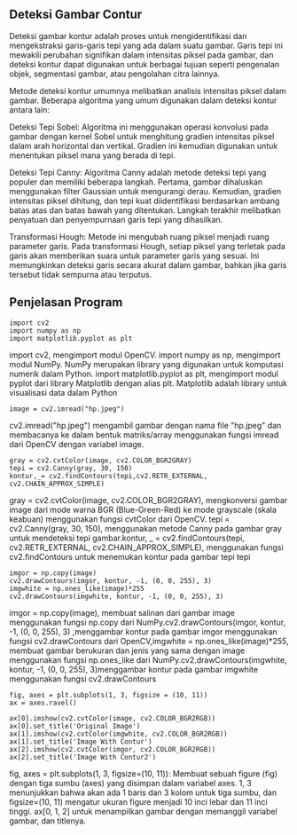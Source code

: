 
## Deteksi Gambar Contur

Deteksi gambar kontur adalah proses untuk mengidentifikasi dan mengekstraksi garis-garis tepi yang ada dalam suatu gambar. Garis tepi ini mewakili perubahan signifikan dalam intensitas piksel pada gambar, dan deteksi kontur dapat digunakan untuk berbagai tujuan seperti pengenalan objek, segmentasi gambar, atau pengolahan citra lainnya.

Metode deteksi kontur umumnya melibatkan analisis intensitas piksel dalam gambar. Beberapa algoritma yang umum digunakan dalam deteksi kontur antara lain:

Deteksi Tepi Sobel: Algoritma ini menggunakan operasi konvolusi pada gambar dengan kernel Sobel untuk menghitung gradien intensitas piksel dalam arah horizontal dan vertikal. Gradien ini kemudian digunakan untuk menentukan piksel mana yang berada di tepi.

Deteksi Tepi Canny: Algoritma Canny adalah metode deteksi tepi yang populer dan memiliki beberapa langkah. Pertama, gambar dihaluskan menggunakan filter Gaussian untuk mengurangi derau. Kemudian, gradien intensitas piksel dihitung, dan tepi kuat diidentifikasi berdasarkan ambang batas atas dan batas bawah yang ditentukan. Langkah terakhir melibatkan penyatuan dan penyempurnaan garis tepi yang dihasilkan.

Transformasi Hough: Metode ini mengubah ruang piksel menjadi ruang parameter garis. Pada transformasi Hough, setiap piksel yang terletak pada garis akan memberikan suara untuk parameter garis yang sesuai. Ini memungkinkan deteksi garis secara akurat dalam gambar, bahkan jika garis tersebut tidak sempurna atau terputus.

## Penjelasan Program

    import cv2
    import numpy as np
    import matplotlib.pyplot as plt

import cv2, mengimport modul OpenCV. import numpy as np, mengimport modul NumPy. NumPy merupakan library yang digunakan untuk komputasi numerik dalam Python. import matplotlib.pyplot as plt, mengimport modul pyplot dari library Matplotlib dengan alias plt. Matplotlib adalah library untuk visualisasi data dalam Python

    image = cv2.imread("hp.jpeg")

cv2.imread("hp.jpeg") mengambil gambar dengan nama file "hp.jpeg" dan membacanya ke dalam bentuk matriks/array menggunakan fungsi imread dari OpenCV dengan variabel image.

    gray = cv2.cvtColor(image, cv2.COLOR_BGR2GRAY)
    tepi = cv2.Canny(gray, 30, 150)
    kontur,_= cv2.findContours(tepi,cv2.RETR_EXTERNAL, cv2.CHAIN_APPROX_SIMPLE)

gray = cv2.cvtColor(image, cv2.COLOR_BGR2GRAY), mengkonversi gambar image dari mode warna BGR (Blue-Green-Red) ke mode grayscale (skala keabuan) menggunakan fungsi cvtColor dari OpenCV.
tepi = cv2.Canny(gray, 30, 150), menggunakan metode Canny pada gambar gray untuk mendeteksi tepi gambar.kontur, _ = cv2.findContours(tepi, cv2.RETR_EXTERNAL, cv2.CHAIN_APPROX_SIMPLE), menggunakan fungsi cv2.findContours untuk menemukan kontur pada gambar tepi tepi

    imgor = np.copy(image)
    cv2.drawContours(imgor, kontur, -1, (0, 0, 255), 3)
    imgwhite = np.ones_like(image)*255
    cv2.drawContours(imgwhite, kontur, -1, (0, 0, 255), 3)

imgor = np.copy(image), membuat salinan dari gambar image menggunakan fungsi np.copy dari NumPy.cv2.drawContours(imgor, kontur, -1, (0, 0, 255), 3) ,menggambar kontur pada gambar imgor menggunakan fungsi cv2.drawContours dari OpenCV,imgwhite = np.ones_like(image)*255, membuat gambar berukuran dan jenis yang sama dengan image menggunakan fungsi np.ones_like dari NumPy.cv2.drawContours(imgwhite, kontur, -1, (0, 0, 255), 3)menggambar kontur pada gambar imgwhite menggunakan fungsi cv2.drawContours

    fig, axes = plt.subplots(1, 3, figsize = (10, 11))
    ax = axes.ravel()

    ax[0].imshow(cv2.cvtColor(image, cv2.COLOR_BGR2RGB))
    ax[0].set_title('Original Image')
    ax[1].imshow(cv2.cvtColor(imgwhite, cv2.COLOR_BGR2RGB))
    ax[1].set_title('Image With Contur')
    ax[2].imshow(cv2.cvtColor(imgor, cv2.COLOR_BGR2RGB))
    ax[2].set_title('Image With Contur2')

fig, axes = plt.subplots(1, 3, figsize=(10, 11)): Membuat sebuah figure (fig) dengan tiga sumbu (axes) yang disimpan dalam variabel axes. 1, 3 menunjukkan bahwa akan ada 1 baris dan 3 kolom untuk tiga sumbu, dan figsize=(10, 11) mengatur ukuran figure menjadi 10 inci lebar dan 11 inci tinggi. ax[0, 1, 2] untuk menampilkan gambar dengan memanggil variabel gambar, dan titlenya.

